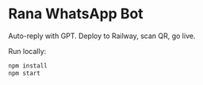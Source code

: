 # Rana WhatsApp Bot

Auto-reply with GPT. Deploy to Railway, scan QR, go live.

Run locally:
```bash
npm install
npm start
```